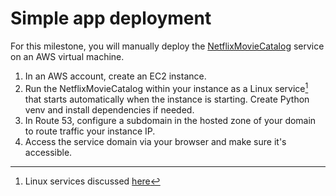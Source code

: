 # Simple app deployment

For this milestone, you will manually deploy the [NetflixMovieCatalog][NetflixMovieCatalog] service on an AWS virtual machine.

1. In an AWS account, create an EC2 instance.
2. Run the NetflixMovieCatalog within your instance as a Linux service[^1] that starts automatically when the instance is starting. Create Python venv and install dependencies if needed. 
3. In Route 53, configure a subdomain in the hosted zone of your domain to route traffic your instance IP.
4. Access the service domain via your browser and make sure it's accessible.


[NetflixMovieCatalog]: https://github.com/exit-zero-academy/NetflixMovieCatalog.git

[^1]: Linux services discussed [here](linux_processes.md#services)